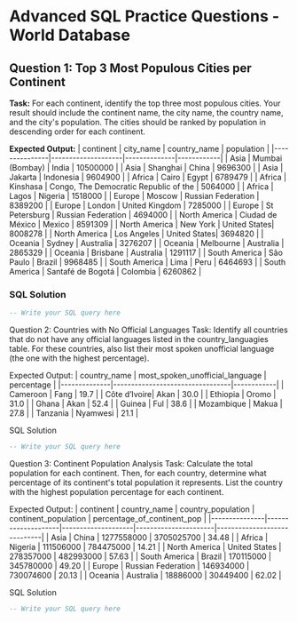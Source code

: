 # Advanced SQL Practice Questions - World Database

## Question 1: Top 3 Most Populous Cities per Continent
**Task:** For each continent, identify the top three most populous cities. Your result should include the continent name, the city name, the country name, and the city's population. The cities should be ranked by population in descending order for each continent.

**Expected Output:**
| continent     | city_name          | country_name | population |
|---------------|--------------------|--------------|------------|
| Asia          | Mumbai (Bombay)    | India        | 10500000   |
| Asia          | Shanghai           | China        | 9696300    |
| Asia          | Jakarta            | Indonesia    | 9604900    |
| Africa        | Cairo              | Egypt        | 6789479    |
| Africa        | Kinshasa           | Congo, The Democratic Republic of the | 5064000    |
| Africa        | Lagos              | Nigeria      | 1518000    |
| Europe        | Moscow             | Russian Federation | 8389200    |
| Europe        | London             | United Kingdom | 7285000    |
| Europe        | St Petersburg      | Russian Federation | 4694000    |
| North America | Ciudad de México   | Mexico       | 8591309    |
| North America | New York           | United States| 8008278    |
| North America | Los Angeles        | United States| 3694820    |
| Oceania       | Sydney             | Australia    | 3276207    |
| Oceania       | Melbourne          | Australia    | 2865329    |
| Oceania       | Brisbane           | Australia    | 1291117    |
| South America | São Paulo          | Brazil       | 9968485    |
| South America | Lima               | Peru         | 6464693    |
| South America | Santafé de Bogotá  | Colombia     | 6260862    |

### SQL Solution
```sql
-- Write your SQL query here
```

Question 2: Countries with No Official Languages
Task: Identify all countries that do not have any official languages listed in the country_languagies table. For these countries, also list their most spoken unofficial language (the one with the highest percentage).

Expected Output:
| country_name | most_spoken_unofficial_language | percentage |
|--------------|---------------------------------|------------|
| Cameroon     | Fang                            | 19.7       |
| Côte d’Ivoire| Akan                            | 30.0       |
| Ethiopia     | Oromo                           | 31.0       |
| Ghana        | Akan                            | 52.4       |
| Guinea       | Ful                             | 38.6       |
| Mozambique   | Makua                           | 27.8       |
| Tanzania     | Nyamwesi                        | 21.1       |

SQL Solution
```sql
-- Write your SQL query here
```

Question 3: Continent Population Analysis
Task: Calculate the total population for each continent. Then, for each country, determine what percentage of its continent's total population it represents. List the country with the highest population percentage for each continent.

Expected Output:
| continent     | country_name       | country_population | continent_population | percentage_of_continent_pop |
|---------------|--------------------|--------------------|----------------------|-----------------------------|
| Asia          | China              | 1277558000         | 3705025700           | 34.48                       |
| Africa        | Nigeria            | 111506000          | 784475000            | 14.21                       |
| North America | United States      | 278357000          | 482993000            | 57.63                       |
| South America | Brazil             | 170115000          | 345780000            | 49.20                       |
| Europe        | Russian Federation | 146934000          | 730074600            | 20.13                       |
| Oceania       | Australia          | 18886000           | 30449400             | 62.02                       |

SQL Solution
```sql
-- Write your SQL query here
```